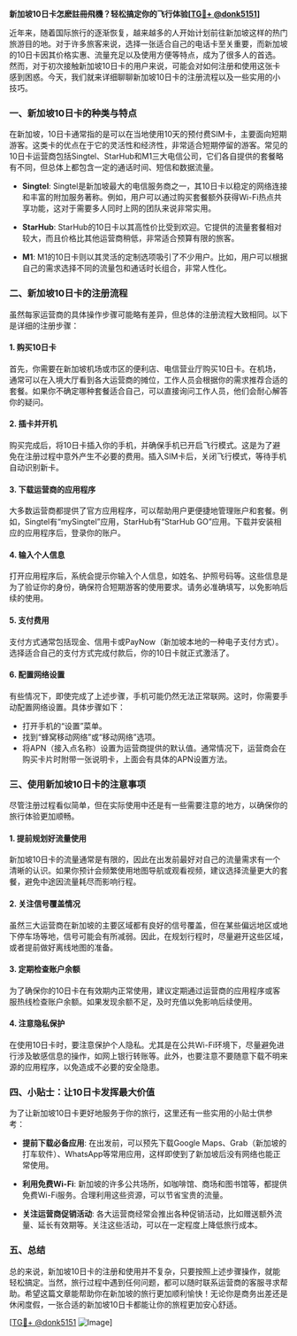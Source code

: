**新加坡10日卡怎麽註冊飛機？轻松搞定你的飞行体验[[TG💪+ @donk5151](https://t.me/s/donk5151)]**

近年来，随着国际旅行的逐渐恢复，越来越多的人开始计划前往新加坡这样的热门旅游目的地。对于许多旅客来说，选择一张适合自己的电话卡至关重要，而新加坡的10日卡因其价格实惠、流量充足以及使用方便等特点，成为了很多人的首选。然而，对于初次接触新加坡10日卡的用户来说，可能会对如何注册和使用这张卡感到困惑。今天，我们就来详细聊聊新加坡10日卡的注册流程以及一些实用的小技巧。

### 一、新加坡10日卡的种类与特点

在新加坡，10日卡通常指的是可以在当地使用10天的预付费SIM卡，主要面向短期游客。这类卡的优点在于它的灵活性和经济性，非常适合短期停留的游客。常见的10日卡运营商包括Singtel、StarHub和M1三大电信公司，它们各自提供的套餐略有不同，但总体上都包含一定的通话时间、短信和数据流量。

- **Singtel**: Singtel是新加坡最大的电信服务商之一，其10日卡以稳定的网络连接和丰富的附加服务著称。例如，用户可以通过购买套餐额外获得Wi-Fi热点共享功能，这对于需要多人同时上网的团队来说非常实用。
  
- **StarHub**: StarHub的10日卡以其高性价比受到欢迎。它提供的流量套餐相对较大，而且价格比其他运营商稍低，非常适合预算有限的旅客。

- **M1**: M1的10日卡则以其灵活的定制选项吸引了不少用户。比如，用户可以根据自己的需求选择不同的流量包和通话时长组合，非常人性化。

### 二、新加坡10日卡的注册流程

虽然每家运营商的具体操作步骤可能略有差异，但总体的注册流程大致相同。以下是详细的注册步骤：

#### 1. 购买10日卡

首先，你需要在新加坡机场或市区的便利店、电信营业厅购买10日卡。在机场，通常可以在入境大厅看到各大运营商的摊位，工作人员会根据你的需求推荐合适的套餐。如果你不确定哪种套餐适合自己，可以直接询问工作人员，他们会耐心解答你的疑问。

#### 2. 插卡并开机

购买完成后，将10日卡插入你的手机，并确保手机已开启飞行模式。这是为了避免在注册过程中意外产生不必要的费用。插入SIM卡后，关闭飞行模式，等待手机自动识别新卡。

#### 3. 下载运营商的应用程序

大多数运营商都提供了官方应用程序，可以帮助用户更便捷地管理账户和套餐。例如，Singtel有“mySingtel”应用，StarHub有“StarHub GO”应用。下载并安装相应的应用程序后，登录你的账户。

#### 4. 输入个人信息

打开应用程序后，系统会提示你输入个人信息，如姓名、护照号码等。这些信息是为了验证你的身份，确保符合短期游客的使用要求。请务必准确填写，以免影响后续的使用。

#### 5. 支付费用

支付方式通常包括现金、信用卡或PayNow（新加坡本地的一种电子支付方式）。选择适合自己的支付方式完成付款后，你的10日卡就正式激活了。

#### 6. 配置网络设置

有些情况下，即使完成了上述步骤，手机可能仍然无法正常联网。这时，你需要手动配置网络设置。具体步骤如下：
- 打开手机的“设置”菜单。
- 找到“蜂窝移动网络”或“移动网络”选项。
- 将APN（接入点名称）设置为运营商提供的默认值。通常情况下，运营商会在购买卡片时附带一张说明卡，上面会有具体的APN设置方法。

### 三、使用新加坡10日卡的注意事项

尽管注册过程看似简单，但在实际使用中还是有一些需要注意的地方，以确保你的旅行体验更加顺畅。

#### 1. 提前规划好流量使用

新加坡10日卡的流量通常是有限的，因此在出发前最好对自己的流量需求有一个清晰的认识。如果你预计会频繁使用地图导航或观看视频，建议选择流量更大的套餐，避免中途因流量耗尽而影响行程。

#### 2. 关注信号覆盖情况

虽然三大运营商在新加坡的主要区域都有良好的信号覆盖，但在某些偏远地区或地下停车场等地，信号可能会有所减弱。因此，在规划行程时，尽量避开这些区域，或者提前做好离线地图的准备。

#### 3. 定期检查账户余额

为了确保你的10日卡在有效期内正常使用，建议定期通过运营商的应用程序或客服热线检查账户余额。如果发现余额不足，及时充值以免影响后续使用。

#### 4. 注意隐私保护

在使用10日卡时，要注意保护个人隐私。尤其是在公共Wi-Fi环境下，尽量避免进行涉及敏感信息的操作，如网上银行转账等。此外，也要注意不要随意下载不明来源的应用程序，以免造成不必要的安全隐患。

### 四、小贴士：让10日卡发挥最大价值

为了让新加坡10日卡更好地服务于你的旅行，这里还有一些实用的小贴士供参考：

- **提前下载必备应用**: 在出发前，可以预先下载Google Maps、Grab（新加坡的打车软件）、WhatsApp等常用应用，这样即使到了新加坡后没有网络也能正常使用。
  
- **利用免费Wi-Fi**: 新加坡的许多公共场所，如咖啡馆、商场和图书馆等，都提供免费Wi-Fi服务。合理利用这些资源，可以节省宝贵的流量。

- **关注运营商促销活动**: 各大运营商经常会推出各种促销活动，比如赠送额外流量、延长有效期等。关注这些活动，可以在一定程度上降低旅行成本。

### 五、总结

总的来说，新加坡10日卡的注册和使用并不复杂，只要按照上述步骤操作，就能轻松搞定。当然，旅行过程中遇到任何问题，都可以随时联系运营商的客服寻求帮助。希望这篇文章能帮助你在新加坡的旅行更加顺利愉快！无论你是商务出差还是休闲度假，一张合适的新加坡10日卡都能让你的旅程更加安心舒适。

[[TG💪+ @donk5151](https://t.me/s/donk5151) ![Image](https://i.postimg.cc/rwNCRYN7/Snipaste-2025-04-30-17-27-05.png)]